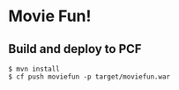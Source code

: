 # Movie Fun!

## Build and deploy to PCF

```
$ mvn install
$ cf push moviefun -p target/moviefun.war
```

